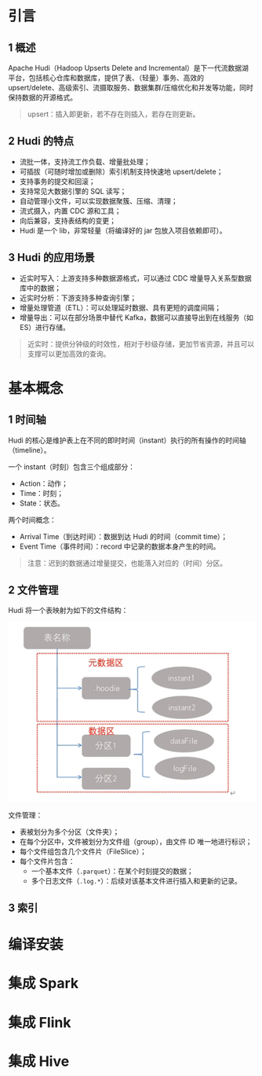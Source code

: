 # 引言

## 1  概述

Apache Hudi（Hadoop Upserts Delete and Incremental）是下一代流数据湖平台，包括核心仓库和数据库，提供了表、（轻量）事务、高效的 upsert/delete、高级索引、流摄取服务、数据集群/压缩优化和并发等功能，同时保持数据的开源格式。

> upsert：插入即更新，若不存在则插入，若存在则更新。

## 2  Hudi 的特点

- 流批一体，支持流工作负载、增量批处理；
- 可插拔（可随时增加或删除）索引机制支持快速地 upsert/delete；
- 支持事务的提交和回滚；
- 支持常见大数据引擎的 SQL 读写；
- 自动管理小文件，可以实现数据聚簇、压缩、清理；
- 流式摄入，内置 CDC 源和工具；
- 向后兼容，支持表结构的变更；
- Hudi 是一个 lib，非常轻量（将编译好的 jar 包放入项目依赖即可）。

## 3  Hudi 的应用场景

- 近实时写入：上游支持多种数据源格式，可以通过 CDC 增量导入关系型数据库中的数据；
- 近实时分析：下游支持多种查询引擎；
- 增量处理管道（ETL）：可以处理延时数据、具有更短的调度间隔；
- 增量导出：可以在部分场景中替代 Kafka，数据可以直接导出到在线服务（如 ES）进行存储。

> 近实时：提供分钟级的时效性，相对于秒级存储，更加节省资源，并且可以支撑可以更加高效的查询。

# 基本概念

## 1  时间轴

Hudi 的核心是维护表上在不同的即时时间（instant）执行的所有操作的时间轴（timeline）。

一个 instant（时刻）包含三个组成部分：

- Action：动作；
- Time：时刻；
- State：状态。

两个时间概念：

- Arrival Time（到达时间）：数据到达 Hudi 的时间（commit time）；
- Event Time（事件时间）：record 中记录的数据本身产生的时间。

> 注意：迟到的数据通过增量提交，也能落入对应的（时间）分区。

## 2  文件管理

Hudi 将一个表映射为如下的文件结构：

![image-20230917105139140](./images/image-20230917105139140.png)

文件管理：

- 表被划分为多个分区（文件夹）；
- 在每个分区中，文件被划分为文件组（group），由文件 ID 唯一地进行标识；
- 每个文件组包含几个文件片（FileSlice）；
- 每个文件片包含：
  - 一个基本文件（`.parquet`）：在某个时刻提交的数据；
  - 多个日志文件（`.log.*`）：后续对该基本文件进行插入和更新的记录。

## 3  索引

# 编译安装

# 集成 Spark

# 集成 Flink

# 集成 Hive